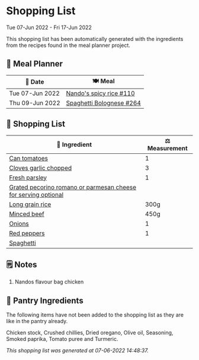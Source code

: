 # Shopping List

Tue 07-Jun 2022 - Fri 17-Jun 2022

This shopping list has been automatically generated with the ingredients from the recipes found in the meal planner project.

## 📅 Meal Planner

|📅 Date| 🍽️ Meal|
|----|----|
|Tue 07-Jun 2022|[Nando's spicy rice #110](https://github.com/jcallaghan/The-Cookbook/issues/110)|
|Thu 09-Jun 2022|[Spaghetti  Bolognese #264](https://github.com/jcallaghan/The-Cookbook/issues/264)|

## 🛒 Shopping List

| 🍌 Ingredient| ⚖️ Measurement|
|----------|-----------|
|[Can tomatoes](https://www.sainsburys.co.uk/gol-ui/SearchResults/Can%20tomatoes)|1|
|[Cloves garlic chopped](https://www.sainsburys.co.uk/gol-ui/SearchResults/Cloves%20garlic%20chopped)|3|
|[Fresh parsley](https://www.sainsburys.co.uk/gol-ui/SearchResults/Fresh%20parsley)|1|
|[Grated pecorino romano or parmesan cheese for serving optional](https://www.sainsburys.co.uk/gol-ui/SearchResults/Grated%20pecorino%20romano%20or%20parmesan%20cheese%20for%20serving%20optional)||
|[Long grain rice](https://www.sainsburys.co.uk/gol-ui/SearchResults/Long%20grain%20rice)|300g|
|[Minced beef](https://www.sainsburys.co.uk/gol-ui/SearchResults/Minced%20beef)|450g|
|[Onions](https://www.sainsburys.co.uk/gol-ui/SearchResults/Onions)|1|
|[Red peppers](https://www.sainsburys.co.uk/gol-ui/SearchResults/Red%20peppers)|1|
|[Spaghetti](https://www.sainsburys.co.uk/gol-ui/SearchResults/Spaghetti)||

## 🗒️ Notes

1. Nandos flavour bag chicken

## 🏪 Pantry Ingredients

The following items have not been added to the shopping list as they are like in the pantry already.

Chicken stock, Crushed chillies, Dried oregano, Olive oil, Seasoning, Smoked paprika, Tomato puree and Turmeric.


_This shopping list was generated at 07-06-2022 14:48:37._
